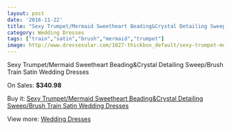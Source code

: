 ```yaml
---
layout: post
date: '2016-11-22'
title: "Sexy Trumpet/Mermaid Sweetheart Beading&Crystal Detailing Sweep/Brush Train Satin Wedding Dresses"
category: Wedding Dresses
tags: ["train","satin","brush","mermaid","trumpet"]
image: http://www.dressesular.com/1027-thickbox_default/sexy-trumpet-mermaid-sweetheart-beadingcrystal-detailing-sweep-brush-train-satin-wedding-dresses.jpg
---
```

Sexy Trumpet/Mermaid Sweetheart Beading&Crystal Detailing Sweep/Brush Train Satin Wedding Dresses

On Sales: **$340.98**
<a href="https://www.dressesular.com/wedding-dresses/315-sexy-trumpet-mermaid-sweetheart-beadingcrystal-detailing-sweep-brush-train-satin-wedding-dresses.html"><amp-img layout="responsive" width="600" height="600" src="//www.dressesular.com/1027-thickbox_default/sexy-trumpet-mermaid-sweetheart-beadingcrystal-detailing-sweep-brush-train-satin-wedding-dresses.jpg" alt="Sexy Trumpet/Mermaid Sweetheart Beading&Crystal Detailing Sweep/Brush Train Satin Wedding Dresses 0" /></a>
<a href="https://www.dressesular.com/wedding-dresses/315-sexy-trumpet-mermaid-sweetheart-beadingcrystal-detailing-sweep-brush-train-satin-wedding-dresses.html"><amp-img layout="responsive" width="600" height="600" src="//www.dressesular.com/1028-thickbox_default/sexy-trumpet-mermaid-sweetheart-beadingcrystal-detailing-sweep-brush-train-satin-wedding-dresses.jpg" alt="Sexy Trumpet/Mermaid Sweetheart Beading&Crystal Detailing Sweep/Brush Train Satin Wedding Dresses 1" /></a>

Buy it: [Sexy Trumpet/Mermaid Sweetheart Beading&Crystal Detailing Sweep/Brush Train Satin Wedding Dresses](https://www.dressesular.com/wedding-dresses/315-sexy-trumpet-mermaid-sweetheart-beadingcrystal-detailing-sweep-brush-train-satin-wedding-dresses.html "Sexy Trumpet/Mermaid Sweetheart Beading&Crystal Detailing Sweep/Brush Train Satin Wedding Dresses")

View more: [Wedding Dresses](https://www.dressesular.com/3-wedding-dresses "Wedding Dresses")
